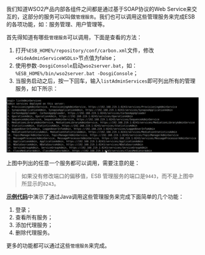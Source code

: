 我们知道WSO2产品内部各组件之间都是通过基于SOAP协议的Web Service来交互的，这部分的服务可以叫做`管理服务`。我们也可以调用这些管理服务来完成ESB的各项功能，如：服务管理、用户管理等。

首先得知道有哪些`管理服务`可以调用，下面是查看的方法：

1. 打开`%ESB_HOME%/repository/conf/carbon.xml`文件，修改`<HideAdminServiceWSDLs>`节点值为false；
2. 使用参数`-DosgiConsole`启动`wso2server.bat`，如：`%ESB_HOME%/bin/wso2server.bat -DosgiConsole`；
3. 当服务启动之后，按一下回车，输入`listAdminServices`即可列出所有的管理服务，如下所示：

![](./services.png)

上图中列出的任意一个服务都可以调用，需要注意的是：
> 如果没有修改端口的偏移值，ESB 管理服务的端口是`9443`，而不是上图中所显示的`8243`。

[**示例代码**](./src.zip)中演示了通过Java调用这些管理服务来完成下面简单的几个功能：
1. 登录；
2. 查看所有服务；
3. 添加代理服务；
4. 删除代理服务。

更多的功能都可以通过这些`管理服务`来完成。
